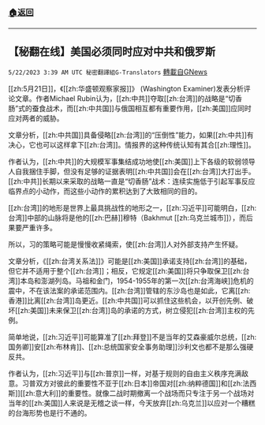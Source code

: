 ###  [:house:返回](README.md)
---


## 【秘翻在线】美国必须同时应对中共和俄罗斯
`5/22/2023 3:39 AM UTC 秘密翻譯組G-Translators` [轉載自GNews](https://gnews.org/articles/1320101)

[[zh:5月21日]]，《[[zh:华盛顿观察家报]]》 (Washington Examiner)发表分析评论文章。作者Michael Rubin认为，[[zh:中共]]夺取[[zh:台湾]]的战略是“切香肠”式的蚕食战术，而[[zh:中共国]]与俄国相互都有重要作用，[[zh:美国]]应同时应对两者的威胁。

文章分析，[[zh:中共国]]具备侵略[[zh:台湾]]的“压倒性”能力，如果[[zh:中共]]有决心，它也可以这样拿下[[zh:台湾]]。情报界的这种传统认知有其合[[zh:理性]]。

作者认为，[[zh:中共]]的大规模军事集结成功地使[[zh:美国]]上下各级的软弱领导人自我捆住手脚，但没有足够的证据表明[[zh:中共国]]会在[[zh:台湾]]大打出手。[[zh:中共]]长期以来采取的战略一直是“切香肠”战术：连续实施低于引起军事反应临界点的小动作，而这些小动作的累积达到了大致相同的目的。

[[zh:台湾]]的地形是世界上最具挑战性的地形之一，[[zh:习近平]]可能明白，[[zh:台湾]]中部的山脉将是他的[[zh:巴赫]]穆特（Bakhmut [[zh:乌克兰城市]]），而后果要严重许多。

所以，习的策略可能是慢慢收紧绳索，使[[zh:台湾]]人对外部支持产生怀疑。

文章分析，《[[zh:台湾关系法]]》可能是[[zh:美国]]承诺支持[[zh:台湾]]的基础，但它并不适用于整个[[zh:台湾]]；相反，它规定[[zh:美国]]将只争取保卫[[zh:台湾]]本岛和澎湖列岛。马祖和金门，1954-1955年的第一次[[zh:台湾海峡]]危机的震中，不在该法案的承诺范围内。[[zh:台湾]]管辖的东沙岛也是如此，它离[[zh:香港]]比离[[zh:台湾]]岛更近。[[zh:中共国]]可以抓住这些机会，以开创先例、破坏[[zh:美国]]未来保卫[[zh:台湾]]岛的承诺的方式，树立侵犯[[zh:台湾]]主权的先例。

简单地说，[[zh:习近平]]可能算准了[[zh:拜登]]不是当年的艾森豪威尔总统，[[zh:国务卿]]安[[zh:布林肯]]、[[zh:总统国家安全事务助理]]沙利文也都不是那么强硬反共。

作者认为，[[zh:习近平]]与[[zh:普京]]一样，对基于规则的自由主义秩序充满敌意。习普双方对彼此的重要性不亚于[[zh:日本]]帝国对[[zh:纳粹德国]]和[[zh:法西斯]][[zh:意大利]]的重要性。就像二战时期撤离一个战场而只专注于另一个战场对当年的[[zh:美国]]人来说是无稽之谈一样，今天放弃[[zh:乌克兰]]以应对一个糟糕的台海形势也是行不通的。
